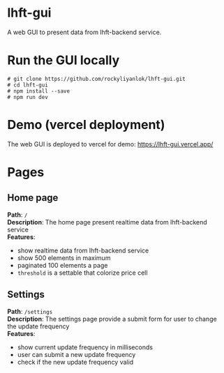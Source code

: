 # lhft-gui
A web GUI to present data from lhft-backend service.

# Run the GUI locally
```
# git clone https://github.com/rockyliyanlok/lhft-gui.git
# cd lhft-gui
# npm install --save
# npm run dev
```

# Demo (vercel deployment)
The web GUI is deployed to vercel for demo:
https://lhft-gui.vercel.app/

# Pages

## Home page
__Path__: `/`  
__Description__: The home page present realtime data from lhft-backend service  
__Features__:  
* show realtime data from lhft-backend service
* show 500 elements in maximum
* paginated 100 elements a page
* `threshold` is a settable that colorize price cell

## Settings
__Path__: `/settings`  
__Description__: The settings page provide a submit form for user to change the update frequency  
__Features__:  
* show current update frequency in milliseconds
* user can submit a new update frequency
* check if the new update frequency valid
